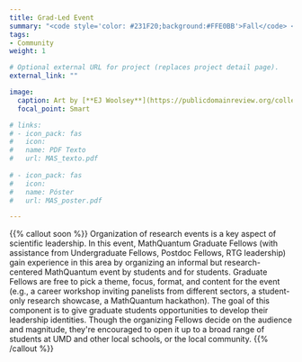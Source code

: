 ```yaml
---
title: Grad-Led Event
summary: "<code style='color: #231F20;background:#FFE0BB'>Fall</code> <br> An event imagined and organized by MathQuantum graduate fellows with assistance from the RTG community. Topics and format vary."
tags:
- Community
weight: 1

# Optional external URL for project (replaces project detail page).
external_link: ""

image:
  caption: Art by [**EJ Woolsey**](https://publicdomainreview.org/collection/fancy-turning)
  focal_point: Smart

# links:
# - icon_pack: fas
#   icon:
#   name: PDF Texto
#   url: MAS_texto.pdf
  
# - icon_pack: fas
#   icon:
#   name: Póster
#   url: MAS_poster.pdf

---
```


{{% callout soon %}}
Organization of research events is a key aspect of scientific leadership. In this event, MathQuantum Graduate Fellows (with assistance from Undergraduate Fellows, Postdoc Fellows, RTG leadership) gain experience in this area by organizing an informal but research-centered MathQuantum event by students and for students. Graduate Fellows are free to pick a theme, focus, format, and content for the event (e.g., a career workshop inviting panelists from different sectors, a student-only research showcase, a MathQuantum hackathon). The goal of this component is to give graduate students opportunities to develop their leadership identities. Though the organizing Fellows decide on the audience and magnitude, they're encouraged to open it up to a broad range of students at UMD and other local schools, or the local community.
{{% /callout %}}
